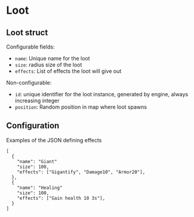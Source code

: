 # Loot

## Loot struct

Configurable fields:
- `name`: Unique name for the loot
- `size`: radius size of the loot
- `effects`: List of effects the loot will give out

Non-configurable:
- `id`: unique identifier for the loot instance, generated by engine, always increasing integer
- `position`: Random position in map where loot spawns

## Configuration

Examples of the JSON defining effects

```
[
  {
    "name": "Giant"
    "size": 100,
    "effects": ["Gigantify", "Damage10", "Armor20"],
  },
  {
    "name": "Healing"
    "size": 100,
    "effects": ["Gain health 10 3s"],
  }
]
```
